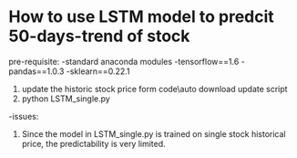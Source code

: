 # How to use LSTM model to predcit 50-days-trend of stock

pre-requisite: 
-standard anaconda modules
-tensorflow==1.6
-pandas==1.0.3
-sklearn==0.22.1

1. update the historic stock price form
code\auto download update script
2. python LSTM_single.py


-issues:
1. Since the model in LSTM_single.py is trained on single stock historical price, the predictability is very limited.
